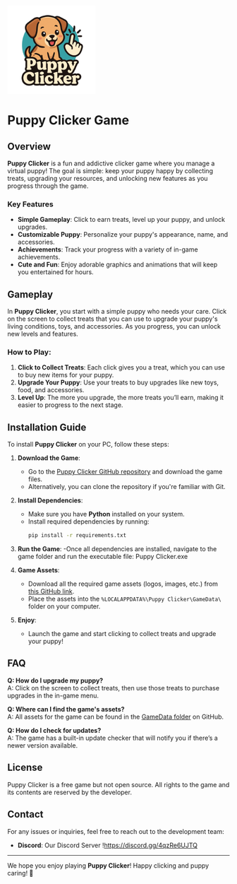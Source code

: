 <img src="https://github.com/HarleyTG-O/Puppy-Clicker/blob/main/Harley's%20Studio/Puppy%20Clicker/GameData/logo.png?raw=true" alt="Puppy Clicker Logo" width="200"/>


# Puppy Clicker Game

## Overview

**Puppy Clicker** is a fun and addictive clicker game where you manage a virtual puppy! The goal is simple: keep your puppy happy by collecting treats, upgrading your resources, and unlocking new features as you progress through the game.

### Key Features
- **Simple Gameplay**: Click to earn treats, level up your puppy, and unlock upgrades.
- **Customizable Puppy**: Personalize your puppy's appearance, name, and accessories.
- **Achievements**: Track your progress with a variety of in-game achievements.
- **Cute and Fun**: Enjoy adorable graphics and animations that will keep you entertained for hours.

## Gameplay

In **Puppy Clicker**, you start with a simple puppy who needs your care. Click on the screen to collect treats that you can use to upgrade your puppy's living conditions, toys, and accessories. As you progress, you can unlock new levels and features.

### How to Play:
1. **Click to Collect Treats**: Each click gives you a treat, which you can use to buy new items for your puppy.
2. **Upgrade Your Puppy**: Use your treats to buy upgrades like new toys, food, and accessories.
3. **Level Up**: The more you upgrade, the more treats you’ll earn, making it easier to progress to the next stage.

## Installation Guide

To install **Puppy Clicker** on your PC, follow these steps:

1. **Download the Game**:
   - Go to the [Puppy Clicker GitHub repository](https://github.com/HarleyTG-O/Puppy-Clicker) and download the game files.
   - Alternatively, you can clone the repository if you're familiar with Git.

2. **Install Dependencies**:
   - Make sure you have **Python** installed on your system.
   - Install required dependencies by running:
     ```bash
     pip install -r requirements.txt
     ```

2. **Run the Game**:
   -Once all dependencies are installed, navigate to the game folder and run the executable file:
      Puppy Clicker.exe

4. **Game Assets**:
   - Download all the required game assets (logos, images, etc.) from [this GitHub link](https://github.com/HarleyTG-O/Puppy-Clicker/tree/main/Harley's%20Studio/Puppy%20Clicker/GameData).
   - Place the assets into the `%LOCALAPPDATA%\Puppy Clicker\GameData\` folder on your computer.

5. **Enjoy**:
   - Launch the game and start clicking to collect treats and upgrade your puppy!

## FAQ

**Q: How do I upgrade my puppy?**  
A: Click on the screen to collect treats, then use those treats to purchase upgrades in the in-game menu.

**Q: Where can I find the game's assets?**  
A: All assets for the game can be found in the [GameData folder](https://github.com/HarleyTG-O/Puppy-Clicker/tree/main/Harley's%20Studio/Puppy%20Clicker/GameData) on GitHub.

**Q: How do I check for updates?**  
A: The game has a built-in update checker that will notify you if there’s a newer version available.

## License
   Puppy Clicker is a free game but not open source. All rights to the game and its contents are reserved by the developer.

## Contact

For any issues or inquiries, feel free to reach out to the development team:

- **Discord**: Our Discord Server  !https://discord.gg/4qzRe6UJTQ

---

We hope you enjoy playing **Puppy Clicker**! Happy clicking and puppy caring! 🐶
